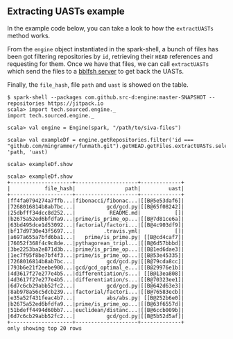 ## Extracting UASTs example

In the example code below, you can take a look to how the `extractUASTs` method works.

From the `engine` object instantiated in the spark-shell, a bunch of files has been got filtering repositories by `id`, retrieving their `HEAD` references and requesting for them. Once we have that files, we can call `extractUASTs` which send the files to a [bblfsh server](https://github.com/bblfsh/server) to get back the UASTs.

Finally, the `file_hash`, file `path` and `uast` is showed on the table.

```
$ spark-shell --packages com.github.src-d:engine:master-SNAPSHOT --repositories https://jitpack.io
scala> import tech.sourced.engine._
import tech.sourced.engine._

scala> val engine = Engine(spark, "/path/to/siva-files")

scala> val exampleDf = engine.getRepositories.filter('id === "github.com/mingrammer/funmath.git").getHEAD.getFiles.extractUASTs.select('file_hash, 'path, 'uast)

scala> exampleDf.show

scala> exampleDf.show
+--------------------+--------------------+-------------+
|           file_hash|                path|         uast|
+--------------------+--------------------+-------------+
|ff4fa0794274a7ffb...|fibonacci/fibonac...|[[B@5e53daf6]|
|7268016814b8ab7bc...|          gcd/gcd.py|[[B@65f08242]|
|25dbfff34dcc8d252...|           README.md|           []|
|b2675a52ed6bfdfa9...|prime/is_prime_op...|[[B@7d81ce6a]|
|63bd495dce1d53092...|factorial/factori...|[[B@4c903df9]|
|bf17d9730e43f5697...|         .travis.yml|           []|
|a697a655a7bfd6ba1...|   prime/is_prime.py| [[B@cd4caf7]|
|76052f368f4c9c8de...|pythagorean_tripl...|[[B@6d57bbbd]|
|3be2253ba2e871d3b...|prime/is_prime_op...|[[B@1ed6dae3]|
|1ec7f95f8be7bf4f3...|prime/is_prime_op...|[[B@53e45335]|
|7268016814b8ab7bc...|          gcd/gcd.py|[[B@79cda8cc]|
|793b6e21f2eebe900...|gcd/gcd_optimal_e...|[[B@29976e1b]|
|4d3617f27e277e4b5...|differentiation/s...| [[B@13ea808]|
|4d3617f27e277e4b5...|differentiation/s...|[[B@70323ee1]|
|6d7c6cb29abb52fc2...|          gcd/gcd.py|[[B@642d63e3]|
|8ab978a56c5dcb239...|factorial/factori...|[[B@76583ecb]|
|e35a52f431feac4b7...|          abs/abs.py| [[B@252b6e0]|
|b2675a52ed6bfdfa9...|prime/is_prime_op...|[[B@63f6557d]|
|51bdeff4494d60bb7...|euclidean/distanc...|[[B@6ccb009b]|
|6d7c6cb29abb52fc2...|          gcd/gcd.py|[[B@5b52d5af]|
+--------------------+--------------------+-------------+
only showing top 20 rows

```
